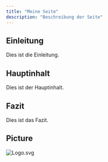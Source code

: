 ```yaml
---
title: "Meine Seite"
description: "Beschreibung der Seite"
---
```


## Einleitung

Dies ist die Einleitung.

## Hauptinhalt

Dies ist der Hauptinhalt.

## Fazit

Dies ist das Fazit.

## Picture

![Logo.svg](/Logo.svg)
